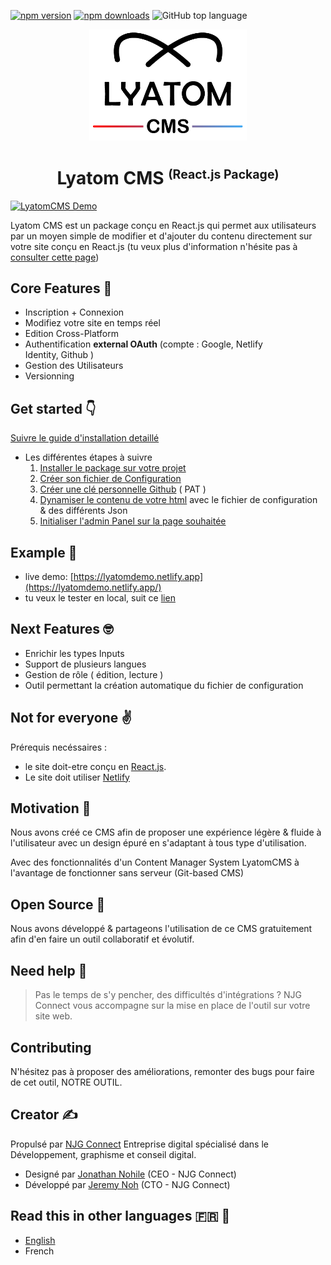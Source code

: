 [![npm version](https://img.shields.io/npm/v/lyatom-cms.svg?style=flat-square)](https://www.npmjs.com/package/lyatom-cms)
[![npm downloads](https://img.shields.io/npm/dm/lyatom-cms.svg?style=flat-square)](https://www.npmjs.com/package/lyatom-cms)
![GitHub top language](https://img.shields.io/github/languages/top/NJG-connect/lyatom-cms?style=flat-square)

<p align="center">
  <img src="./src/icons/logo.png" alt="Lyatom cms" width="50%" />
</p>
<h1 align="center">Lyatom CMS <small><sup>(React.js Package)</sup></small></h1>

[![LyatomCMS Demo](./src/icons/Lyatom-CMS.gif)](https://lyatomdemo.netlify.app/admin)

Lyatom CMS est un package conçu en React.js qui permet aux utilisateurs par un moyen simple de modifier et d'ajouter du contenu directement sur votre site conçu en React.js (tu veux plus d'information n'hésite pas à [consulter cette page](./docs/fr/resume.md))

## Core Features 🥰

- Inscription + Connexion
- Modifiez votre site en temps réel
- Edition Cross-Platform
- Authentification **external OAuth** (compte : Google, Netlify Identity, Github )
- Gestion des Utilisateurs
- Versionning

## Get started 👇

[Suivre le guide d'installation detaillé](./docs/fr/getStarted.md)

- Les différentes étapes à suivre
  1. [Installer le package sur votre projet](./docs/fr/getStarted.md#installation)
  2. [Créer son fichier de Configuration](./docs/fr/getStarted.md#configuration)
  3. [Créer une clé personnelle Github](./docs/fr/getStarted.md#pat) ( PAT )
  4. [Dynamiser le contenu de votre html](./docs/fr/getStarted.md#initAdminPanel) avec le fichier de configuration & des différents Json
  5. [Initialiser l'admin Panel sur la page souhaitée](./docs/fr/getStarted.md#initAdminPanel)

## Example 👀

- live demo: [https://lyatomdemo.netlify.app](https://lyatomdemo.netlify.app/)
- tu veux le tester en local, suit ce [lien](./examples/demo/README.md)

## Next Features 🤓

- Enrichir les types Inputs
- Support de plusieurs langues
- Gestion de rôle ( édition, lecture )
- Outil permettant la création automatique du fichier de configuration

## Not for everyone ✌️

Prérequis necéssaires :

- le site doit-etre conçu en [React.js](https://fr.reactjs.org/).
- Le site doit utiliser [Netlify](https://www.netlify.com/)

## Motivation 💪

Nous avons créé ce CMS afin de proposer une expérience légère & fluide à l'utilisateur avec un design épuré en s'adaptant à tous type d'utilisation.

Avec des fonctionnalités d'un Content Manager System LyatomCMS à l'avantage de fonctionner sans serveur (Git-based CMS)

## Open Source 🤗

Nous avons développé & partageons l'utilisation de ce CMS gratuitement afin d'en faire un outil collaboratif et évolutif.

## Need help 🤝

> Pas le temps de s'y pencher, des difficultés d'intégrations ? NJG Connect vous accompagne sur la mise en place de l'outil sur votre site web.

## Contributing

N'hésitez pas à proposer des améliorations, remonter des bugs pour faire de cet outil, NOTRE OUTIL.

## Creator ✍️

Propulsé par [NJG Connect](https://njgconnect.fr/) Entreprise digital spécialisé dans le Développement, graphisme et conseil digital.

- Designé par [Jonathan Nohile](https://www.linkedin.com/in/jonathan-nohile) (CEO - NJG Connect)
- Développé par [Jeremy Noh](https://github.com/JeremyNoh) (CTO - NJG Connect)

## Read this in other languages 🇫🇷 🏴󠁧󠁢󠁥󠁮󠁧󠁿

- [English](./README.md)
- French
